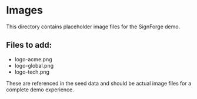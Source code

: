 # Images

This directory contains placeholder image files for the SignForge demo.

## Files to add:
- logo-acme.png
- logo-global.png
- logo-tech.png

These are referenced in the seed data and should be actual image files for a complete demo experience.
